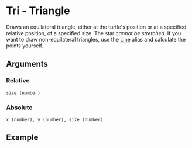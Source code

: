 # Tri - Triangle

Draws an equilateral triangle, either at the turtle's position or at a specified relative position, of a specified size. The star _cannot be stretched_. If you want to draw non-equilateral triangles, use the [Line](Line.md) alias and calculate the points yourself. 

## Arguments

### Relative
```size (number)```

### Absolute
```x (number), y (number), size (number)```

## Example

<editor :code="`
Triangle Example
by Milo Jacobs, John Graphics, and Stampton G. Stampton\n
tri 80.
fil yellow.
`"
:code-wordier="`
Triangle Example
by Milo Jacobs, John Graphics, and Stampton G. Stampton\n
This electricity is 80 times more powerful than anything I've ever seen before.
It fills me with a yellow sense of dread.
`"
output-method='canvas'>
</editor>
